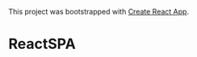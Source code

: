 This project was bootstrapped with [Create React App](https://github.com/facebook/create-react-app).
# ReactSPA
